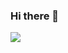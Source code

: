 ### Hi there 👋

<!--
**hurutoriya/hurutoriya** is a ✨ _special_ ✨ repository because its `README.md` (this file) appears on your GitHub profile.

Here are some ideas to get you started:

- 🔭 I’m currently working on ...
- 🌱 I’m currently learning ...
- 👯 I’m looking to collaborate on ...
- 🤔 I’m looking for help with ...
- 💬 Ask me about ...
- 📫 How to reach me: ...
- 😄 Pronouns: ...
- ⚡ Fun fact: ...
-->

<a href="https://www.buymeacoffee.com/hurutoriya"><img src="https://img.buymeacoffee.com/button-api/?text=Buy me a coffee&emoji=&slug=hurutoriya&button_colour=FFDD00&font_colour=000000&font_family=Cookie&outline_colour=000000&coffee_colour=ffffff" /></a>
